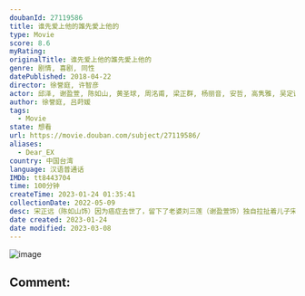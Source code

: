 ```yaml
---
doubanId: 27119586
title: 谁先爱上他的誰先愛上他的
type: Movie
score: 8.6
myRating: 
originalTitle: 谁先爱上他的誰先愛上他的
genre: 剧情, 喜剧, 同性
datePublished: 2018-04-22
director: 徐誉庭, 许智彦
actor: 邱泽, 谢盈萱, 陈如山, 黄圣球, 周洺甫, 梁正群, 杨丽音, 安哲, 高隽雅, 吴定谦, 刘黛莹, 钟欣凌, 万芳, 高爱伦, 范姜彦丰, 白痴公主
author: 徐誉庭, 吕莳媛
tags:
  - Movie
state: 想看
url: https://movie.douban.com/subject/27119586/
aliases:
  - Dear_EX
country: 中国台湾
language: 汉语普通话
IMDb: tt8443704
time: 100分钟
createTime: 2023-01-24 01:35:41
collectionDate: 2022-05-09
desc: 宋正远（陈如山饰）因为癌症去世了，留下了老婆刘三莲（谢盈萱饰）独自拉扯着儿子宋呈希（黄圣球饰）。让刘三莲无法原谅的是，宋正远人生的最后一段旅程是和一个名叫高裕杰（邱泽饰）的男人一起度过的。高裕...
date created: 2023-01-24
date modified: 2023-03-08
---
```


![image](p2548181591.jpg)

Comment:
---
